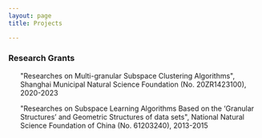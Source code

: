 ```yaml
---
layout: page
title: Projects

---
```


### Research Grants
<ul> "Researches on Multi-granular Subspace Clustering Algorithms", Shanghai Municipal Natural Science Foundation (No. 20ZR1423100), 2020-2023 </ul>

<ul> "Researches on Subspace Learning Algorithms Based on the ‘Granular Structures’ and Geometric Structures of data sets", National Natural Science Foundation of China (No. 61203240), 2013-2015 </ul>
